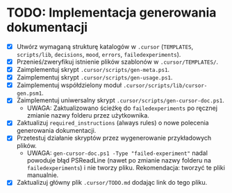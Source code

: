 # TODO: Implementacja generowania dokumentacji

- [x] Utwórz wymaganą strukturę katalogów w `.cursor` (`TEMPLATES`, `scripts/lib`, `decisions`, `mood`, `errors`, `failedexperiments`).
- [x] Przenieś/zweryfikuj istnienie plików szablonów w `.cursor/TEMPLATES/`.
- [x] Zaimplementuj skrypt `.cursor/scripts/gen-meta.ps1`.
- [x] Zaimplementuj skrypt `.cursor/scripts/gen-usage.ps1`.
- [x] Zaimplementuj współdzielony moduł `.cursor/scripts/lib/cursor-gen.psm1`.
- [x] Zaimplementuj uniwersalny skrypt `.cursor/scripts/gen-cursor-doc.ps1`.
    - UWAGA: Zaktualizowano ścieżkę do `failedexperiments` po ręcznej zmianie nazwy folderu przez użytkownika.
- [x] Zaktualizuj `required_instructions` (always rules) o nowe polecenia generowania dokumentacji.
- [x] Przetestuj działanie skryptów przez wygenerowanie przykładowych plików.
    - UWAGA: `gen-cursor-doc.ps1 -Type "failed-experiment"` nadal powoduje błąd PSReadLine (nawet po zmianie nazwy folderu na `failedexperiments`) i nie tworzy pliku. Rekomendacja: tworzyć te pliki manualnie.
- [x] Zaktualizuj główny plik `.cursor/TODO.md` dodając link do tego pliku. 